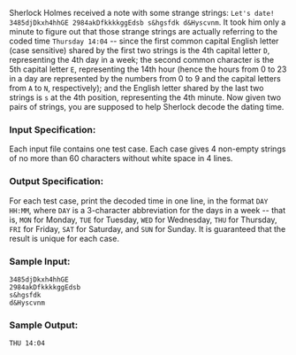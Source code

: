 <!-- Title
Dating (20)
-->
Sherlock Holmes received a note with some strange strings: `Let's date!
3485djDkxh4hhGE 2984akDfkkkkggEdsb s&hgsfdk d&Hyscvnm`. It took him only a
minute to figure out that those strange strings are actually referring to the
coded time `Thursday 14:04` \-- since the first common capital English letter
(case sensitive) shared by the first two strings is the 4th capital letter
`D`, representing the 4th day in a week; the second common character is the
5th capital letter `E`, representing the 14th hour (hence the hours from 0 to
23 in a day are represented by the numbers from 0 to 9 and the capital letters
from `A` to `N`, respectively); and the English letter shared by the last two
strings is `s` at the 4th position, representing the 4th minute. Now given two
pairs of strings, you are supposed to help Sherlock decode the dating time.

### Input Specification:

Each input file contains one test case. Each case gives 4 non-empty strings of
no more than 60 characters without white space in 4 lines.

### Output Specification:

For each test case, print the decoded time in one line, in the format `DAY
HH:MM`, where `DAY` is a 3-character abbreviation for the days in a week --
that is, `MON` for Monday, `TUE` for Tuesday, `WED` for Wednesday, `THU` for
Thursday, `FRI` for Friday, `SAT` for Saturday, and `SUN` for Sunday. It is
guaranteed that the result is unique for each case.

### Sample Input:

    
    
    3485djDkxh4hhGE 
    2984akDfkkkkggEdsb 
    s&hgsfdk 
    d&Hyscvnm

### Sample Output:

    
    
    THU 14:04

